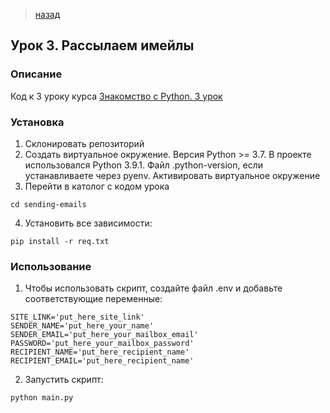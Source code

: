 >[назад](../README.md)

## Урок 3. Рассылаем имейлы

### Описание
Код к 3 уроку курса [Знакомство с Python. 3 урок](https://dvmn.org/modules/meeting-python/lesson/friend-invitation/)

### Установка
1. Склонировать репозиторий
2. Создать виртуальное окружение. Версия Python >= 3.7. В проекте использовался Python 3.9.1. Файл .python-version, если устанавливаете через pyenv. Активировать виртуальное окружение
3. Перейти в католог с кодом урока 
```shell script
cd sending-emails
```
4. Установить все зависимости: 
```shell script
pip install -r req.txt
```

### Использование
1. Чтобы использовать скрипт, cоздайте файл .env и добавьте соответствующие переменные: 
```.env
SITE_LINK='put_here_site_link'
SENDER_NAME='put_here_your_name'
SENDER_EMAIL='put_here_your_mailbox_email'
PASSWORD='put_here_your_mailbox_password'
RECIPIENT_NAME='put_here_recipient_name'
RECIPIENT_EMAIL='put_here_recipient_name'
```

2. Запустить скрипт: 
```python
python main.py
```
